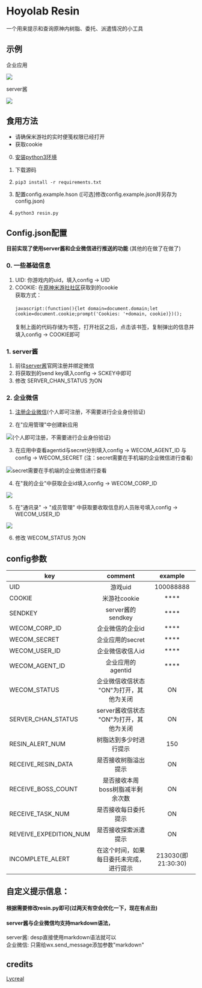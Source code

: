 # Hoyolab Resin
一个用来提示和查询原神内树脂、委托、派遣情况的小工具
## 示例
企业应用

![](https://youngmoe.com/img/hoyolab_resin/5.png)

server酱

![](https://youngmoe.com/img/hoyolab_resin/6.png)

## 食用方法
* 请确保米游社的实时便笺权限已经打开
* 获取cookie

0. [安装python3环境](https://www.python.org)
    
1. 下载源码
1. `pip3 install -r requirements.txt`
1. 配置config.example.hson  (\[可选\]修改config.example.json并另存为config.json)
1. `python3 resin.py`

## Config.json配置

**目前实现了使用server酱和企业微信进行推送的功能**  (其他的在做了在做了)
### 0. 一些基础信息
1. UID: 你游戏内的uid，填入config -> UID
1. COOKIE: 在[原神米游社社区](https://bbs.mihoyo.com/ys)获取到的cookie 
    <br> 获取方式：</br>
    <br> `javascript:(function(){let domain=document.domain;let cookie=document.cookie;prompt('Cookies: '+domain, cookie)})();`</br>
    <br>  复制上面的代码存储为书签，打开社区之后，点击该书签，复制弹出的信息并填入config -> COOKIE即可</br>

### 1. server酱
1. 前往[server酱](https://sct.ftqq.com/)官网注册并绑定微信
1. 将获取到的send key填入config -> SCKEY中即可
1. 修改 SERVER_CHAN_STATUS 为ON

### 2. 企业微信
1. [注册企业微信](https://work.weixin.qq.com/)(个人即可注册，不需要进行企业身份验证)


2. 在"应用管理"中创建新应用

![](https://youngmoe.com/img/hoyolab_resin/1.png "(个人即可注册，不需要进行企业身份验证)")

3. 在应用中查看agentid与secret分别填入config -> WECOM_AGENT_ID 与 config -> WECOM_SECRET (注：secret需要在手机端的企业微信进行查看)

![](https://youngmoe.com/img/hoyolab_resin/3.png "secret需要在手机端的企业微信进行查看")

4. 在"我的企业"中获取企业id填入config -> WECOM_CORP_ID

![](https://youngmoe.com/img/hoyolab_resin/2.png)

5. 在"通讯录" -> "成员管理" 中获取要收取信息的人员账号填入config -> WECOM_USER_ID

![](https://youngmoe.com/img/hoyolab_resin/4.png)

6. 修改 WECOM_STATUS 为ON

## config参数

| key  | comment |example|
 ------------- |:-------------:|:--:
UID|游戏uid|100088888
COOKIE|米游社cookie|****
SENDKEY|server酱的sendkey|****
WECOM_CORP_ID|企业微信的企业id|****
WECOM_SECRET|企业应用的secret|****
WECOM_USER_ID|企业微信收信人id|****
WECOM_AGENT_ID |企业应用的agentid|****
WECOM_STATUS|企业微信收信状态 "ON"为打开，其他为关闭|ON
SERVER_CHAN_STATUS|server酱收信状态 "ON"为打开，其他为关闭|ON
RESIN_ALERT_NUM|树脂达到多少时进行提示|150
RECEIVE_RESIN_DATA|是否接收树脂溢出提示|ON
RECEIVE_BOSS_COUNT|是否接收本周boss树脂减半剩余次数|ON
RECEIVE_TASK_NUM|是否接收每日委托提示|ON
REVEIVE_EXPEDITION_NUM|是否接收探索派遣提示|ON
INCOMPLETE_ALERT|在这个时间，如果每日委托未完成，进行提示|213030(即21:30:30)


## 自定义提示信息：
#### 根据需要修改resin.py即可(过两天有空会优化一下，现在有点丑)

#### server酱与企业微信均支持markdown语法，<br>

server酱: desp直接使用markdown语法就可以<br>
企业微信: 只需给wx.send_message添加参数"markdown"<br>




## credits
[Lycreal](https://github.com/Lycreal)
